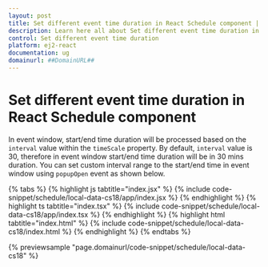 ```yaml
---
layout: post
title: Set different event time duration in React Schedule component | Syncfusion
description: Learn here all about Set different event time duration in Syncfusion React Schedule component of Syncfusion Essential JS 2 and more.
control: Set different event time duration 
platform: ej2-react
documentation: ug
domainurl: ##DomainURL##
---
```


# Set different event time duration in React Schedule component

In event window, start/end time duration will be processed based on the `interval` value within the `timeScale` property. By default, `interval` value is 30, therefore in event window start/end time duration will be in 30 mins duration. You can set custom interval range to the start/end time in event window using `popupOpen` event as shown below.

{% tabs %}
{% highlight js tabtitle="index.jsx" %}
{% include code-snippet/schedule/local-data-cs18/app/index.jsx %}
{% endhighlight %}
{% highlight ts tabtitle="index.tsx" %}
{% include code-snippet/schedule/local-data-cs18/app/index.tsx %}
{% endhighlight %}
{% highlight html tabtitle="index.html" %}
{% include code-snippet/schedule/local-data-cs18/index.html %}
{% endhighlight %}
{% endtabs %}
        
{% previewsample "page.domainurl/code-snippet/schedule/local-data-cs18" %}